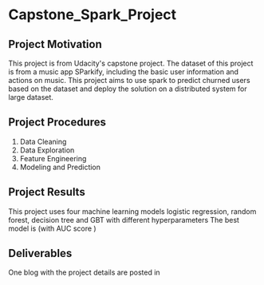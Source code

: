 # Capstone_Spark_Project

## Project Motivation

This project is from Udacity's capstone project. The dataset of this project is from a music app SParkify, including the basic 
user information and actions on music.  This project aims to use spark to predict churned users based on the dataset and deploy the solution on a distributed system for large dataset.

## Project Procedures

1. Data Cleaning
2. Data Exploration
3. Feature Engineering
4. Modeling and Prediction

## Project Results

This project uses four machine learning models logistic regression, random forest, decision tree and GBT with different hyperparameters The best model is (with AUC score )

## Deliverables

One blog with the project details are posted in 
